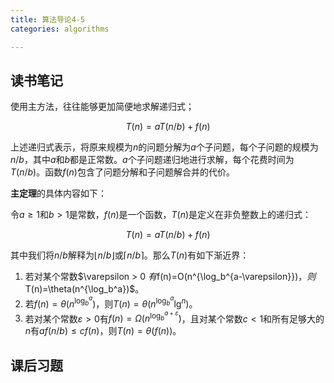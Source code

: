 ```yaml
---
title: 算法导论4-5
categories: algorithms

---
```




## 读书笔记

使用主方法，往往能够更加简便地求解递归式；


$$
T(n) = aT(n/b) + f(n)
$$


上述递归式表示，将原来规模为$n$的问题分解为$a$个子问题，每个子问题的规模为$n/b$，其中$a$和$b$都是正常数。$a$个子问题递归地进行求解，每个花费时间为$T(n/b)$。函数$f(n)$包含了问题分解和子问题解合并的代价。

**主定理**的具体内容如下：

令$a\ge{1}$和$b>1$是常数，$f(n)$是一个函数，$T(n)$是定义在非负整数上的递归式：


$$
T(n) =aT(n/b) + f(n)
$$


其中我们将$n/b$解释为$\lfloor n/b \rfloor$或$\lceil n/b \rceil$。那么$T(n)$有如下渐近界：

1. 若对某个常数$\varepsilon > 0 $有$f(n)=O(n^{\log_b^{a-\varepsilon}})$，则$T(n)=\theta(n^{\log_b^a})$。
2. 若$f(n)=\theta(n^{\log_b^a})$，则$T(n)=\theta(n^{\log_b^a}\lg^n)$。
3. 若对某个常数$\varepsilon>0$有$f(n)=\Omega(n^{\log_b^{a+\varepsilon}})$，且对某个常数$c<1$和所有足够大的$n$有$af(n/b)\le{cf(n)}$，则$T(n)=\theta(f(n))$。

## 课后习题


